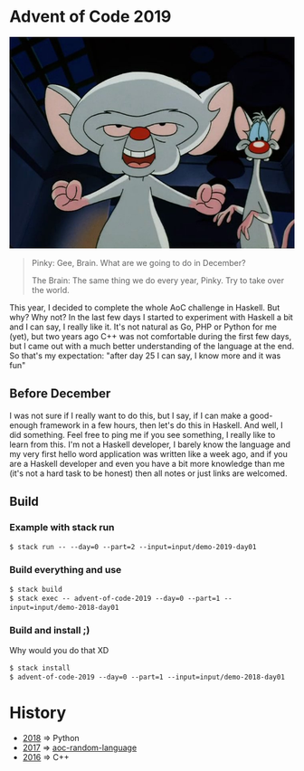 # Advent of Code 2019

![Pinky and ](.assets/pinky-and-the-brain.jpg)

> Pinky: Gee, Brain. What are we going to do in December?
>
> The Brain: The same thing we do every year, Pinky. Try to take over the world.

This year, I decided to complete the whole AoC challenge in Haskell.
But why? Why not? In the last few days I started to experiment with
Haskell a bit and I can say, I really like it. It's not natural
as Go, PHP or Python for me (yet), but two years ago C++ was not
comfortable during the first few days, but I came out with a much
better understanding of the language at the end. So that's
my expectation: "after day 25 I can say, I know more and it was fun"

## Before December

I was not sure if I really want to do this, but I say, if I can
make a good-enough framework in a few hours, then let's do this
in Haskell. And well, I did something. Feel free to ping me if
you see something, I really like to learn from this. I'm not
a Haskell developer, I barely know the language and my very first
hello word application was written like a week ago, and if you are
a Haskell developer and even you have a bit more knowledge than me
(it's not a hard task to be honest) then all notes or just links
are welcomed.

## Build

### Example with stack run

```
$ stack run -- --day=0 --part=2 --input=input/demo-2019-day01
```

### Build everything and use

```
$ stack build
$ stack exec -- advent-of-code-2019 --day=0 --part=1 --input=input/demo-2018-day01
```

### Build and install ;)

Why would you do that XD

```
$ stack install
$ advent-of-code-2019 --day=0 --part=1 --input=input/demo-2018-day01
```

# History

 - [2018] => Python
 - [2017] => [aoc-random-language]
 - [2016] => C++

[aoc-random-language]: https://github.com/Yitsushi/aoc-random-language
[2018]: https://github.com/yitsushi/advent-of-code-2018
[2017]: https://github.com/yitsushi/advent-of-code-2017
[2016]: https://github.com/yitsushi/advent-of-code-2016
